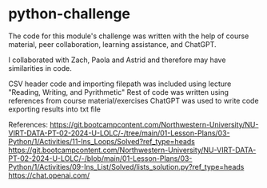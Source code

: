 # python-challenge

The code for this module's challenge was written with the help of course material, peer collaboration, learning assistance, and ChatGPT. 

I collaborated with Zach, Paola and Astrid and therefore may have similarities in code. 

CSV header code and importing filepath was included using lecture "Reading, Writing, and Pyrithmetic"
Rest of code was written using references from course material/exercises
ChatGPT was used to write code exporting results into txt file

References:
https://git.bootcampcontent.com/Northwestern-University/NU-VIRT-DATA-PT-02-2024-U-LOLC/-/tree/main/01-Lesson-Plans/03-Python/1/Activities/11-Ins_Loops/Solved?ref_type=heads
https://git.bootcampcontent.com/Northwestern-University/NU-VIRT-DATA-PT-02-2024-U-LOLC/-/blob/main/01-Lesson-Plans/03-Python/1/Activities/09-Ins_List/Solved/lists_solution.py?ref_type=heads
https://chat.openai.com/
